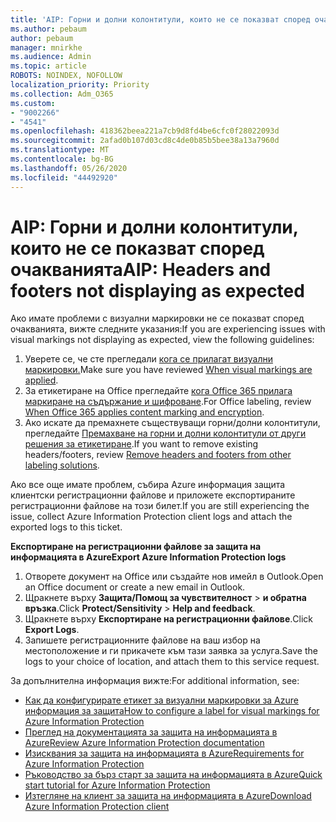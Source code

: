 ```yaml
---
title: 'AIP: Горни и долни колонтитули, които не се показват според очакванията'
ms.author: pebaum
author: pebaum
manager: mnirkhe
ms.audience: Admin
ms.topic: article
ROBOTS: NOINDEX, NOFOLLOW
localization_priority: Priority
ms.collection: Adm_O365
ms.custom:
- "9002266"
- "4541"
ms.openlocfilehash: 418362beea221a7cb9d8fd4be6cfc0f28022093d
ms.sourcegitcommit: 2afad0b107d03cd8c4de0b85b5bee38a13a7960d
ms.translationtype: MT
ms.contentlocale: bg-BG
ms.lasthandoff: 05/26/2020
ms.locfileid: "44492920"
---
```

# <a name="aip-headers-and-footers-not-displaying-as-expected"></a><span data-ttu-id="d2722-102">AIP: Горни и долни колонтитули, които не се показват според очакванията</span><span class="sxs-lookup"><span data-stu-id="d2722-102">AIP: Headers and footers not displaying as expected</span></span>

<span data-ttu-id="d2722-103">Ако имате проблеми с визуални маркировки не се показват според очакванията, вижте следните указания:</span><span class="sxs-lookup"><span data-stu-id="d2722-103">If you are experiencing issues with visual markings not displaying as expected, view the following guidelines:</span></span>

1. <span data-ttu-id="d2722-104">Уверете се, че сте прегледали [кога се прилагат визуални маркировки.](https://docs.microsoft.com/azure/information-protection/configure-policy-markings#when-visual-markings-are-applied)</span><span class="sxs-lookup"><span data-stu-id="d2722-104">Make sure you have reviewed [When visual markings are applied](https://docs.microsoft.com/azure/information-protection/configure-policy-markings#when-visual-markings-are-applied).</span></span>
2. <span data-ttu-id="d2722-105">За етикетиране на Office прегледайте [кога Office 365 прилага маркиране на съдържание и шифроване](https://docs.microsoft.com/microsoft-365/compliance/sensitivity-labels-office-apps#when-office-apps-apply-content-marking-and-encryption).</span><span class="sxs-lookup"><span data-stu-id="d2722-105">For Office labeling, review [When Office 365 applies content marking and encryption](https://docs.microsoft.com/microsoft-365/compliance/sensitivity-labels-office-apps#when-office-apps-apply-content-marking-and-encryption).</span></span>
3. <span data-ttu-id="d2722-106">Ако искате да премахнете съществуващи горни/долни колонтитули, прегледайте [Премахване на горни и долни колонтитули от други решения за етикетиране](https://docs.microsoft.com/azure/information-protection/rms-client/client-admin-guide-customizations#remove-headers-and-footers-from-other-labeling-solutions).</span><span class="sxs-lookup"><span data-stu-id="d2722-106">If you want to remove existing headers/footers, review [Remove headers and footers from other labeling solutions](https://docs.microsoft.com/azure/information-protection/rms-client/client-admin-guide-customizations#remove-headers-and-footers-from-other-labeling-solutions).</span></span>

<span data-ttu-id="d2722-107">Ако все още имате проблем, събира Azure информация защита клиентски регистрационни файлове и приложете експортираните регистрационни файлове на този билет.</span><span class="sxs-lookup"><span data-stu-id="d2722-107">If you are still experiencing the issue, collect Azure Information Protection client logs and attach the exported logs to this ticket.</span></span>

<span data-ttu-id="d2722-108">**Експортиране на регистрационни файлове за защита на информацията в Azure**</span><span class="sxs-lookup"><span data-stu-id="d2722-108">**Export Azure Information Protection logs**</span></span>

1. <span data-ttu-id="d2722-109">Отворете документ на Office или създайте нов имейл в Outlook.</span><span class="sxs-lookup"><span data-stu-id="d2722-109">Open an Office document or create a new email in Outlook.</span></span>
2. <span data-ttu-id="d2722-110">Щракнете върху **Защита/Помощ за чувствителност**  >  **и обратна връзка**.</span><span class="sxs-lookup"><span data-stu-id="d2722-110">Click **Protect/Sensitivity** > **Help and feedback**.</span></span>
3. <span data-ttu-id="d2722-111">Щракнете върху **Експортиране на регистрационни файлове**.</span><span class="sxs-lookup"><span data-stu-id="d2722-111">Click **Export Logs**.</span></span>
4. <span data-ttu-id="d2722-112">Запишете регистрационните файлове на ваш избор на местоположение и ги прикачете към тази заявка за услуга.</span><span class="sxs-lookup"><span data-stu-id="d2722-112">Save the logs to your choice of location, and attach them to this service request.</span></span>

<span data-ttu-id="d2722-113">За допълнителна информация вижте:</span><span class="sxs-lookup"><span data-stu-id="d2722-113">For additional information, see:</span></span>

- [<span data-ttu-id="d2722-114">Как да конфигурирате етикет за визуални маркировки за Azure информация за защита</span><span class="sxs-lookup"><span data-stu-id="d2722-114">How to configure a label for visual markings for Azure Information Protection</span></span>](https://docs.microsoft.com/azure/information-protection/configure-policy-markings)
- [<span data-ttu-id="d2722-115">Преглед на документацията за защита на информацията в Azure</span><span class="sxs-lookup"><span data-stu-id="d2722-115">Review Azure Information Protection documentation</span></span>](https://docs.microsoft.com/azure/information-protection/what-is-information-protection)
- [<span data-ttu-id="d2722-116">Изисквания за защита на информацията в Azure</span><span class="sxs-lookup"><span data-stu-id="d2722-116">Requirements for Azure Information Protection</span></span>](https://docs.microsoft.com/azure/information-protection/get-started/requirements)
- [<span data-ttu-id="d2722-117">Ръководство за бърз старт за защита на информацията в Azure</span><span class="sxs-lookup"><span data-stu-id="d2722-117">Quick start tutorial for Azure Information Protection</span></span>](https://docs.microsoft.com/azure/information-protection/get-started/infoprotect-quick-start-tutorial)
- [<span data-ttu-id="d2722-118">Изтегляне на клиент за защита на информацията в Azure</span><span class="sxs-lookup"><span data-stu-id="d2722-118">Download Azure Information Protection client</span></span>](https://www.microsoft.com/download/details.aspx?id=53018)
